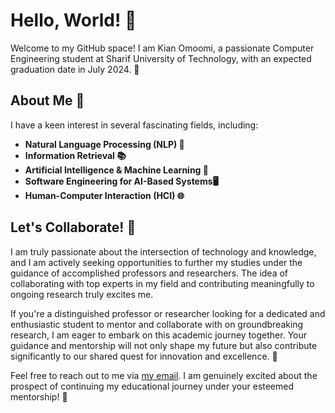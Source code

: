 # Hello, World! 👋

Welcome to my GitHub space! I am Kian Omoomi, a passionate Computer Engineering student at Sharif University of Technology, with an expected graduation date in July 2024. 🚀

## About Me 🌟

I have a keen interest in several fascinating fields, including:

- **Natural Language Processing (NLP) 💬**
- **Information Retrieval 📚**
- **Artificial Intelligence & Machine Learning 🤖**
- **Software Engineering for AI-Based Systems🖥️**
- **Human-Computer Interaction (HCI) 🌐**

## Let's Collaborate! 🤝
I am truly passionate about the intersection of technology and knowledge, and I am actively seeking opportunities to further my studies under the guidance of accomplished professors and researchers. The idea of collaborating with top experts in my field and contributing meaningfully to ongoing research truly excites me.

If you're a distinguished professor or researcher looking for a dedicated and enthusiastic student to mentor and collaborate with on groundbreaking research, I am eager to embark on this academic journey together. Your guidance and mentorship will not only shape my future but also contribute significantly to our shared quest for innovation and excellence. 🌟

Feel free to reach out to me via [my email](mailto:kianomoomi1380@gmail.com). I am genuinely excited about the prospect of continuing my educational journey under your esteemed mentorship! 🚀

